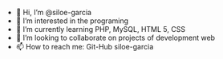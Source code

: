- 👋 Hi, I’m @siloe-garcia
- 👀 I’m interested in the programing
- 🌱 I’m currently learning PHP, MySQL, HTML 5, CSS
- 💞️ I’m looking to collaborate on projects of development web
- 📫 How to reach me: Git-Hub siloe-garcia

<!---
siloe-garcia/siloe-garcia is a ✨ special ✨ repository because its `README.md` (this file) appears on your GitHub profile.
You can click the Preview link to take a look at your changes.
--->
